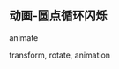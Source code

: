
## 动画-圆点循环闪烁

animate 

transform, rotate, animation

<CodeDemo :collapse="true">
  <template slot="code-template">
    <<< @/docs/.vuepress/examples/Loading3.vue?template
  </template>
  <template slot="code-script">
    <<< @/docs/.vuepress/examples/Loading3.vue?script
  </template>
  <template slot="code-style">
    <<< @/docs/.vuepress/examples/Loading3.vue?style
  </template>
  <Loading3 slot="demo"/>
</CodeDemo>
